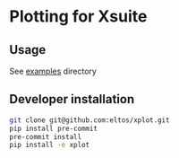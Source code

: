 # Plotting for Xsuite


## Usage

See [examples](examples/) directory



## Developer installation

```bash
git clone git@github.com:eltos/xplot.git
pip install pre-commit
pre-commit install
pip install -e xplot
```
